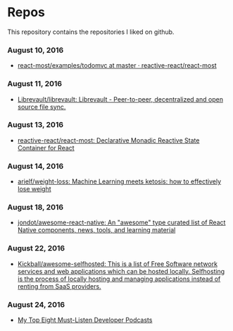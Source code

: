 # Repos

This repository contains the repositories I liked on github.

### August 10, 2016
- [react-most/examples/todomvc at master · reactive-react/react-most](https://github.com/reactive-react/react-most/tree/master/examples/todomvc) 

### August 11, 2016
- [Librevault/librevault: Librevault - Peer-to-peer, decentralized and open source file sync.](https://github.com/Librevault/librevault) 

### August 13, 2016
- [reactive-react/react-most: Declarative Monadic Reactive State Container for React](https://github.com/reactive-react/react-most) 

### August 14, 2016
- [arielf/weight-loss: Machine Learning meets ketosis: how to effectively lose weight](https://github.com/arielf/weight-loss) 

### August 18, 2016
- [jondot/awesome-react-native: An "awesome" type curated list of React Native components, news, tools, and learning material](https://github.com/jondot/awesome-react-native) 

### August 22, 2016
- [Kickball/awesome-selfhosted: This is a list of Free Software network services and web applications which can be hosted locally. Selfhosting is the process of locally hosting and managing applications instead of renting from SaaS providers.](https://github.com/Kickball/awesome-selfhosted) 

### August 24, 2016
- [My Top Eight Must-Listen Developer Podcasts](https://dev.to/ben/my-eight-must-listen-podcasts) 
